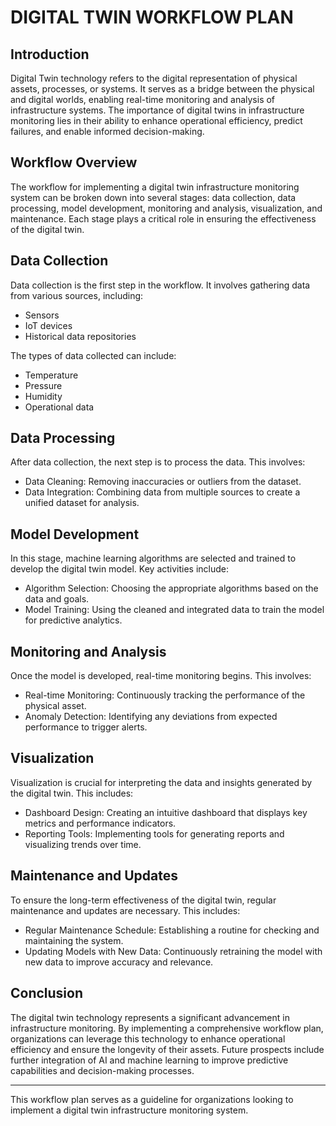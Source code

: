 # DIGITAL TWIN WORKFLOW PLAN

## Introduction
Digital Twin technology refers to the digital representation of physical assets, processes, or systems. It serves as a bridge between the physical and digital worlds, enabling real-time monitoring and analysis of infrastructure systems. The importance of digital twins in infrastructure monitoring lies in their ability to enhance operational efficiency, predict failures, and enable informed decision-making.

## Workflow Overview
The workflow for implementing a digital twin infrastructure monitoring system can be broken down into several stages: data collection, data processing, model development, monitoring and analysis, visualization, and maintenance. Each stage plays a critical role in ensuring the effectiveness of the digital twin.

## Data Collection
Data collection is the first step in the workflow. It involves gathering data from various sources, including:
- Sensors
- IoT devices
- Historical data repositories
  
The types of data collected can include:
- Temperature
- Pressure
- Humidity
- Operational data

## Data Processing
After data collection, the next step is to process the data. This involves:
- Data Cleaning: Removing inaccuracies or outliers from the dataset.
- Data Integration: Combining data from multiple sources to create a unified dataset for analysis.

## Model Development
In this stage, machine learning algorithms are selected and trained to develop the digital twin model. Key activities include:
- Algorithm Selection: Choosing the appropriate algorithms based on the data and goals.
- Model Training: Using the cleaned and integrated data to train the model for predictive analytics.

## Monitoring and Analysis
Once the model is developed, real-time monitoring begins. This involves:
- Real-time Monitoring: Continuously tracking the performance of the physical asset.
- Anomaly Detection: Identifying any deviations from expected performance to trigger alerts.

## Visualization
Visualization is crucial for interpreting the data and insights generated by the digital twin. This includes:
- Dashboard Design: Creating an intuitive dashboard that displays key metrics and performance indicators.
- Reporting Tools: Implementing tools for generating reports and visualizing trends over time.

## Maintenance and Updates
To ensure the long-term effectiveness of the digital twin, regular maintenance and updates are necessary. This includes:
- Regular Maintenance Schedule: Establishing a routine for checking and maintaining the system.
- Updating Models with New Data: Continuously retraining the model with new data to improve accuracy and relevance.

## Conclusion
The digital twin technology represents a significant advancement in infrastructure monitoring. By implementing a comprehensive workflow plan, organizations can leverage this technology to enhance operational efficiency and ensure the longevity of their assets. Future prospects include further integration of AI and machine learning to improve predictive capabilities and decision-making processes.

---
This workflow plan serves as a guideline for organizations looking to implement a digital twin infrastructure monitoring system.